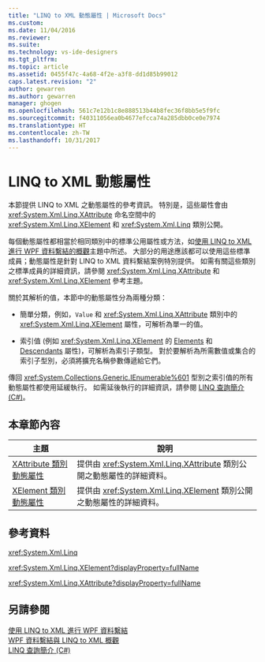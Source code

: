 ```yaml
---
title: "LINQ to XML 動態屬性 | Microsoft Docs"
ms.custom: 
ms.date: 11/04/2016
ms.reviewer: 
ms.suite: 
ms.technology: vs-ide-designers
ms.tgt_pltfrm: 
ms.topic: article
ms.assetid: 0455f47c-4a68-4f2e-a3f8-dd1d85b99012
caps.latest.revision: "2"
author: gewarren
ms.author: gewarren
manager: ghogen
ms.openlocfilehash: 561c7e12b1c8e888513b44b8fec36f8bb5e5f9fc
ms.sourcegitcommit: f40311056ea0b4677efcca74a285dbb0ce0e7974
ms.translationtype: HT
ms.contentlocale: zh-TW
ms.lasthandoff: 10/31/2017
---
```

# <a name="linq-to-xml-dynamic-properties"></a>LINQ to XML 動態屬性
本節提供 LINQ to XML 之動態屬性的參考資訊。 特別是，這些屬性會由 <xref:System.Xml.Linq.XAttribute> 命名空間中的 <xref:System.Xml.Linq.XElement> 和 <xref:System.Xml.Linq> 類別公開。  
  
 每個動態屬性都相當於相同類別中的標準公用屬性或方法，如[使用 LINQ to XML 進行 WPF 資料繫結的概觀](../designers/wpf-data-binding-with-linq-to-xml-overview.md)主題中所述。 大部分的用途應該都可以使用這些標準成員；動態屬性是針對 LINQ to XML 資料繫結案例特別提供。 如需有關這些類別之標準成員的詳細資訊，請參閱 <xref:System.Xml.Linq.XAttribute> 和 <xref:System.Xml.Linq.XElement> 參考主題。  
  
 關於其解析的值，本節中的動態屬性分為兩種分類：  
  
-   簡單分類，例如，`Value` 和 <xref:System.Xml.Linq.XAttribute> 類別中的 <xref:System.Xml.Linq.XElement> 屬性，可解析為單一的值。  
  
-   索引值 (例如 <xref:System.Xml.Linq.XElement> 的 [Elements](../designers/elements-xelement-dynamic-property.md) 和 [Descendants](../designers/descendants-xelement-dynamic-property.md) 屬性)，可解析為索引子類型。 對於要解析為所需數值或集合的索引子型別，必須將擴充名稱參數傳遞給它們。  
  
 傳回 <xref:System.Collections.Generic.IEnumerable%601> 型別之索引值的所有動態屬性都使用延緩執行。 如需延後執行的詳細資訊，請參閱 [LINQ 查詢簡介 (C#)](/dotnet/csharp/programming-guide/concepts/linq/introduction-to-linq-queries)。  
  
## <a name="in-this-section"></a>本章節內容  
  
|主題|說明|  
|-----------|-----------------|  
|[XAttribute 類別動態屬性](../designers/xattribute-class-dynamic-properties.md)|提供由 <xref:System.Xml.Linq.XAttribute> 類別公開之動態屬性的詳細資料。|  
|[XElement 類別動態屬性](../designers/xelement-class-dynamic-properties.md)|提供由 <xref:System.Xml.Linq.XElement> 類別公開之動態屬性的詳細資料。|  
  
## <a name="reference"></a>參考資料  
 <xref:System.Xml.Linq>  
  
 <xref:System.Xml.Linq.XElement?displayProperty=fullName>  
  
 <xref:System.Xml.Linq.XAttribute?displayProperty=fullName>  
  
## <a name="see-also"></a>另請參閱  
 [使用 LINQ to XML 進行 WPF 資料繫結](../designers/wpf-data-binding-with-linq-to-xml.md)   
 [WPF 資料繫結與 LINQ to XML 概觀](../designers/wpf-data-binding-with-linq-to-xml-overview.md)   
 [LINQ 查詢簡介 (C#)](/dotnet/csharp/programming-guide/concepts/linq/introduction-to-linq-queries)